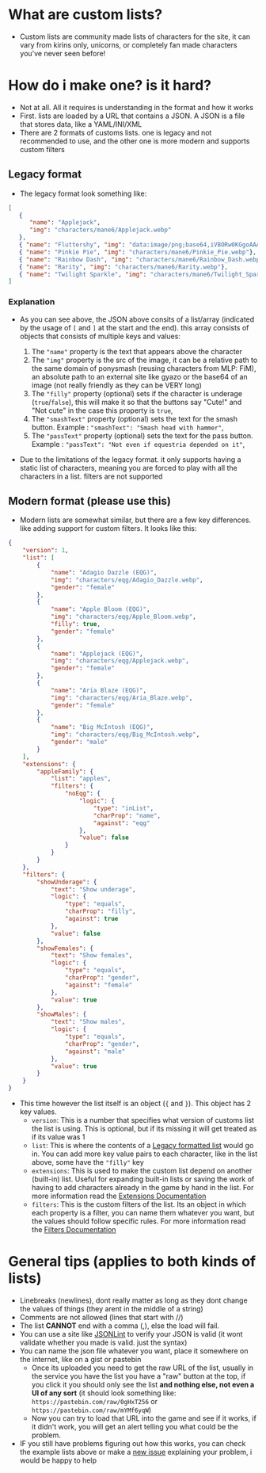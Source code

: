 # What are custom lists?
* Custom lists are community made lists of characters for the site, it can vary from kirins only, unicorns, or completely fan made characters you've never seen before!
# How do i make one? is it hard?
* Not at all. All it requires is understanding in the format and how it works
* First. lists are loaded by a URL that contains a JSON. A JSON is a file that stores data, like a YAML/INI/XML
* There are 2 formats of customs lists. one is legacy and not recommended to use, and the other one is more modern and supports custom filters

##  Legacy format
* The legacy format look something like:

```json
[
   {
      "name": "Applejack",
      "img": "characters/mane6/Applejack.webp"
   },
   { "name": "Fluttershy", "img": "data:image/png;base64,iVBORw0KGgoAAAANSUhEUgAAAAUAAAAFCAYAAACNbyblAAAAHElEQVQI12P4//8/w38GIAXDIBKE0DHxgljNBAAO9TXL0Y4OHwAAAABJRU5ErkJggg=="},
   { "name": "Pinkie Pie", "img": "characters/mane6/Pinkie_Pie.webp"},
   { "name": "Rainbow Dash", "img": "characters/mane6/Rainbow_Dash.webp"},
   { "name": "Rarity", "img": "characters/mane6/Rarity.webp"},
   { "name": "Twilight Sparkle", "img": "characters/mane6/Twilight_Sparkle.webp"}
]
```
### Explanation
* As you can see above, the JSON above consits of a list/array (indicated by the usage of `[` and `]` at the start and the end). this array consists of objects that consists of multiple keys and values:
   1. The `"name"` property is the text that appears above the character
   2. The `"img"` property is the src of the image, it can be a relative path to the same domain of ponysmash (reusing characters from MLP: FiM), an absolute path to an external site like gyazo or the base64 of an image (not really friendly as they can be VERY long)
   3. The `"filly"` property (optional) sets if the character is underage (`true`/`false`), this will make it so that the buttons say "Cute!" and "Not cute" in the case this property is `true`,
   3. The `"smashText"` property (optional) sets the text for the smash button. Example : `"smashText": "Smash head with hammer"`,
   3. The `"passText"` property (optional) sets the text for the pass button. Example : `"passText": "Not even if equestria depended on it"`,

* Due to the limitations of the legacy format. it only supports having a static list of characters, meaning you are forced to play with all the characters in a list. filters are not supported

## Modern format (please use this)
* Modern lists are somewhat similar, but there are a few key differences. like adding support for custom filters. It looks like this:
```json
{
    "version": 1,
    "list": [
        {
            "name": "Adagio Dazzle (EQG)",
            "img": "characters/eqg/Adagio_Dazzle.webp",
            "gender": "female"
        },
        {
            "name": "Apple Bloom (EQG)",
            "img": "characters/eqg/Apple_Bloom.webp",
            "filly": true,
            "gender": "female"
        },
        {
            "name": "Applejack (EQG)",
            "img": "characters/eqg/Applejack.webp",
            "gender": "female"
        },
        {
            "name": "Aria Blaze (EQG)",
            "img": "characters/eqg/Aria_Blaze.webp",
            "gender": "female"
        },
        {
            "name": "Big McIntosh (EQG)",
            "img": "characters/eqg/Big_McIntosh.webp",
            "gender": "male"
        }
    ],
    "extensions": {
        "appleFamily": {
            "list": "apples",
            "filters": {
                "noEqg": {
                    "logic": {
                        "type": "inList",
                        "charProp": "name",
                        "against": "eqg"
                    },
                    "value": false
                }
            }
        }
    },
    "filters": {
        "showUnderage": {
            "text": "Show underage",
            "logic": {
                "type": "equals",
                "charProp": "filly",
                "against": true
            },
            "value": false
        },
        "showFemales": {
            "text": "Show females",
            "logic": {
                "type": "equals",
                "charProp": "gender",
                "against": "female"
            },
            "value": true
        },
        "showMales": {
            "text": "Show males",
            "logic": {
                "type": "equals",
                "charProp": "gender",
                "against": "male"
            },
            "value": true
        }
    }
}
```
* This time however the list itself is an object (`{` and `}`). This object has 2 key values.
  * `version`: This is a number that specifies what version of customs list the list is using. This is optional, but if its missing it will get treated as if its value was 1
  * `list`: This is where the contents of a [Legacy formatted list](#legacy-format) would go in. You can add more key value pairs to each character, like in the list above, some have the `"filly"` key
  * `extensions`: This is used to make the custom list depend on another (built-in) list. Useful for expanding built-in lists or saving the work of having to add characters already in the game by hand in the list. For more information read the [Extensions Documentation](./Extensions.md)
  * `filters`: This is the custom filters of the list. Its an object in which each property is a filter, you can name them whatever you want, but the values should follow specific rules. For more information read the [Filters Documentation](./Filters.md)

 
# General tips (applies to both kinds of lists)
* Linebreaks (newlines), dont really matter as long as they dont change the values of things (they arent in the middle of a string)
* Comments are not allowed (lines that start with //)
* The list **CANNOT** end with a comma (,), else the load will fail.
* You can use a site like [JSONLint](https://jsonlint.com/) to verify your JSON is valid (it wont validate whether you made is valid. just the syntax)
* You can name the json file whatever you want, place it somewhere on the internet, like on a gist or pastebin
  * Once its uploaded you need to get the raw URL of the list, usually in the service you have the list you have a "raw" button at the top, if you click it you should only see the list **and nothing else, not even a UI of any sort** (it should look something like: `https://pastebin.com/raw/0gHxT256` or `https://pastebin.com/raw/mYMf6yqW`)
  * Now you can try to load that URL into the game and see if it works, if it didn't work, you will get an alert telling you what could be the problem.
* IF you still have problems figuring out how this works, you can check the example lists above or make a [new issue](https://github.com/EXtremeExploit/ponySmash/issues/new) explaining your problem, i would be happy to help
